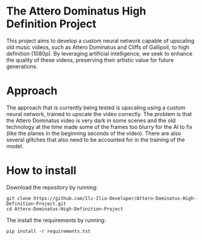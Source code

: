 # The Attero Dominatus High Definition Project

This project aims to develop a custom neural network capable of upscaling old music videos, such as Attero Dominatus and Cliffs of Gallipoli, to high definition (1080p). By leveraging artificial intelligence, we seek to enhance the quality of these videos, preserving their artistic value for future generations.

# Approach

The approach that is currently being tested is upscaling using a custom neural network, trained to upscale the video correctly. The problem is that the Attero Dominatus video is very dark in some scenes and the old technology at the time made some of the frames too blurry for the AI to fix (like the planes in the beginning seconds of the video). There are also several glitches that also need to be accounted for in the training of the model.

# How to install

Download the repository by running:

```
git clone https://github.com/Ilc-Ilia-Developer/Attero-Dominatus-High-Definition-Project.git
cd Attero-Dominatus-High-Definition-Project
```

The install the requirements by running:

```
pip install -r requirements.txt
```

